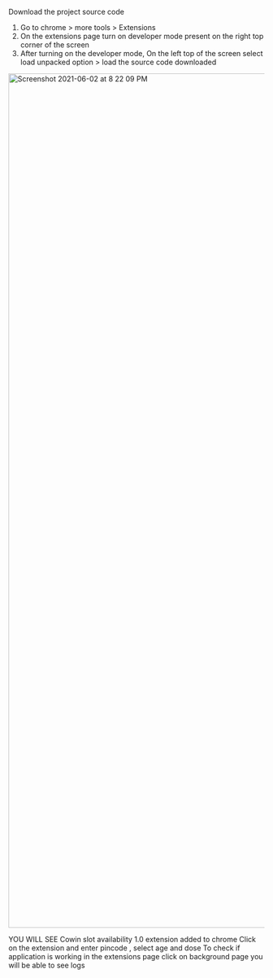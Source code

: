 Download the project source code

1. Go to chrome > more tools > Extensions
2. On the extensions page turn on developer mode present on the right top corner of the screen
3. After turning on the developer mode,
On the left top of the screen select load unpacked option > load the source code downloaded
<img width="1680" alt="Screenshot 2021-06-02 at 8 22 09 PM" src="https://user-images.githubusercontent.com/37088169/120502904-74869600-c3e0-11eb-9d2e-405b534a3566.png">

YOU WILL SEE Cowin slot availability 1.0 extension added to chrome
Click on the extension and enter pincode , select age and dose
To check if application is working in the extensions page click on background page you will be able to see logs
